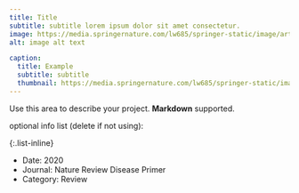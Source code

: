 ```yaml
---
title: Title
subtitle: subtitle lorem ipsum dolor sit amet consectetur.
image: https://media.springernature.com/lw685/springer-static/image/art%3A10.1038%2Fs41572-019-0138-4/MediaObjects/41572_2019_138_Fig1_HTML.png
alt: image alt text

caption:
  title: Example
  subtitle: subtitle
  thumbnail: https://media.springernature.com/lw685/springer-static/image/art%3A10.1038%2Fs41572-019-0138-4/MediaObjects/41572_2019_138_Fig1_HTML.png
---
```

Use this area to describe your project. **Markdown** supported.

optional info list (delete if not using):

{:.list-inline} 
- Date: 2020
- Journal: Nature Review Disease Primer
- Category: Review